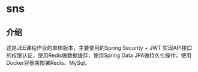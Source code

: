 # sns
## 介绍

这是JEE课程作业的单体版本，主要使用的Spring Security + JWT 实现API接口的权限认证，使用Redis做数据缓存，使用Spring Data JPA做持久化操作，使用Docker容器来部署Redis、MySql。
